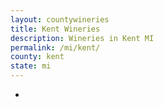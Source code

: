 ```yaml
---
layout: countywineries
title: Kent Wineries
description: Wineries in Kent MI
permalink: /mi/kent/
county: kent
state: mi
---
```

-
